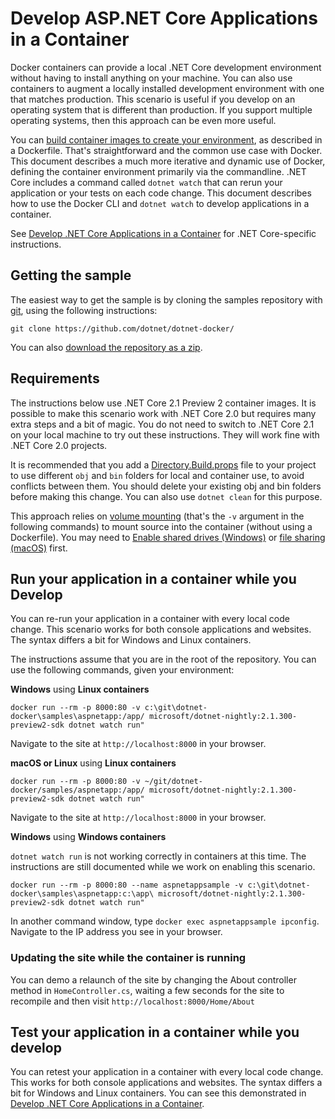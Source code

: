 # Develop ASP.NET Core Applications in a Container

Docker containers can provide a local .NET Core development environment without having to install anything on your machine. You can also use containers to augment a locally installed development environment with one that matches production. This scenario is useful if you develop on an operating system that is different than production. If you support multiple operating systems, then this approach can be even more useful.

You can [build container images to create your environment](README.md), as described in a Dockerfile. That's straightforward and the common use case with Docker. This document describes a much more iterative and dynamic use of Docker, defining the container environment primarily via the commandline. .NET Core includes a command called `dotnet watch` that can rerun your application or your tests on each code change. This document describes how to use the Docker CLI and `dotnet watch` to develop applications in a container.

See [Develop .NET Core Applications in a Container](../dotnetapp/aspnet-docker-dev-in-container.md) for .NET Core-specific instructions.

## Getting the sample

The easiest way to get the sample is by cloning the samples repository with [git](https://git-scm.com/downloads), using the following instructions:

```console
git clone https://github.com/dotnet/dotnet-docker/
```

You can also [download the repository as a zip](https://github.com/dotnet/dotnet-docker/archive/master.zip).

## Requirements

The instructions below use .NET Core 2.1 Preview 2 container images. It is possible to make this scenario work with .NET Core 2.0 but requires many extra steps and a bit of magic. You do not need to switch to .NET Core 2.1 on your local machine to try out these instructions. They will work fine with .NET Core 2.0 projects.

It is recommended that you add a [Directory.Build.props](Directory.Build.props) file to your project to use different `obj` and `bin` folders for local and container use, to avoid conflicts between them. You should delete your existing obj and bin folders before making this change. You can also use `dotnet clean` for this purpose.

This approach relies on [volume mounting](https://docs.docker.com/engine/admin/volumes/volumes/) (that's the `-v` argument in the following commands) to mount source into the container (without using a Dockerfile). You may need to [Enable shared drives (Windows)](https://docs.docker.com/docker-for-windows/#shared-drives) or [file sharing (macOS)](https://docs.docker.com/docker-for-mac/#file-sharing) first.

## Run your application in a container while you Develop

You can re-run your application in a container with every local code change. This scenario works for both console applications and websites. The syntax differs a bit for Windows and Linux containers.

The instructions assume that you are in the root of the repository. You can use the following commands, given your environment:

**Windows** using **Linux containers**

```console
docker run --rm -p 8000:80 -v c:\git\dotnet-docker\samples\aspnetapp:/app/ microsoft/dotnet-nightly:2.1.300-preview2-sdk dotnet watch run"
```

Navigate to the site at `http://localhost:8000` in your browser.

**macOS or Linux** using **Linux containers**

```console
docker run --rm -p 8000:80 -v ~/git/dotnet-docker/samples/aspnetapp:/app/ microsoft/dotnet-nightly:2.1.300-preview2-sdk dotnet watch run"
```

Navigate to the site at `http://localhost:8000` in your browser.

**Windows** using **Windows containers**

`dotnet watch run` is not working correctly in containers at this time. The instructions are still documented while we work on enabling this scenario.

```console
docker run --rm -p 8000:80 --name aspnetappsample -v c:\git\dotnet-docker\samples\aspnetapp:c:\app\ microsoft/dotnet-nightly:2.1.300-preview2-sdk dotnet watch run"
```

In another command window, type `docker exec aspnetappsample ipconfig`. Navigate to the IP address you see in your browser.

### Updating the site while the container is running

You can demo a relaunch of the site by changing the About controller method in `HomeController.cs`, waiting a few seconds for the site to recompile and then visit `http://localhost:8000/Home/About`

## Test your application in a container while you develop

You can retest your application in a container with every local code change. This works for both console applications and websites. The syntax differs a bit for Windows and Linux containers. You can see this demonstrated in [Develop .NET Core Applications in a Container](../dotnetapp/dotnet-docker-dev-in-container.md).
